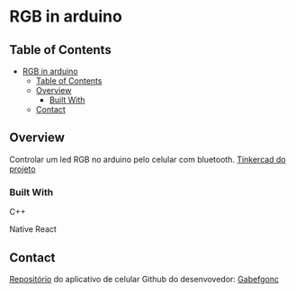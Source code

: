 # RGB in arduino

## Table of Contents

- [RGB in arduino](#RGB-in-arduino)
  - [Table of Contents](#table-of-contents)
  - [Overview](#overview)
    - [Built With](#built-with)
  - [Contact](#contact)

## Overview

Controlar um led RGB no arduino pelo celular com bluetooth.
  [Tinkercad do projeto](https://www.tinkercad.com/things/8AjkzmKEjiw-terrific-migelo/editel?sharecode=gwWSomQH8ttt_yH8Xsy73RaZkZ4Fx5_QIbO38gi2s0s)

### Built With

C++

Native React

## Contact

[Repositório](https://github.com/gabefgonc/ledrgb-remote) do aplicativo de celular
Github do desenvovedor: [Gabefgonc](https://github.com/gabefgonc)
